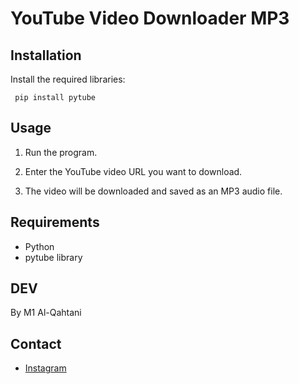 
# YouTube Video Downloader MP3


## Installation

Install the required libraries:

     pip install pytube
   
## Usage

1. Run the program.

2. Enter the YouTube video URL you want to download.

3. The video will be downloaded and saved as an MP3 audio file.

## Requirements

- Python 
- pytube library

## DEV

By M1 Al-Qahtani

## Contact

- [Instagram](https://www.instagram.com/1e.az/)
